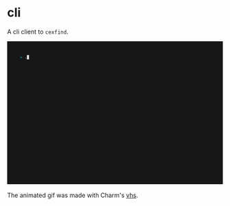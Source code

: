 # cli

A cli client to `cexfind`.

<img width="1000" src="./cli.gif" />

The animated gif was made with Charm's
[vhs](https://github.com/charmbracelet/vhs).
